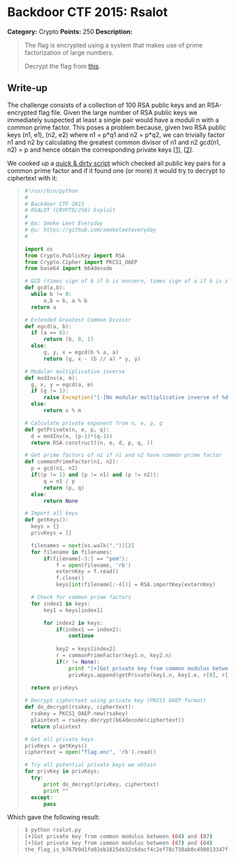 # Backdoor CTF 2015: Rsalot

**Category:** Crypto
**Points:** 250
**Description:** 

> The flag is encrypted using a system that makes use of prime factorization of large numbers. 
>
> Decrypt the flag from [this](challenge/RSALOT.tar.gz).

## Write-up

The challenge consists of a collection of 100 RSA public keys and an RSA-encrypted flag file. Given the large number of RSA public keys we immediately suspected at least a single pair would have a moduli n with a common prime factor. This poses a problem because, given two RSA public keys (n1, e1), (n2, e2) where n1 = p\*q1 and n2 = p\*q2, we can trivially factor n1 and n2 by calculating the greatest common divisor of n1 and n2 gcd(n1, n2) = p and hence obtain the corresponding private keys [[1](https://factorable.net/faq.html)], [[2](http://www.hyperelliptic.org/tanja/vortraege/facthacks-RSA.pdf)].

We cooked up a [quick & dirty script](solution/rsalot.py) which checked all public key pairs for a common prime factor and if it found one (or more) it would try to decrypt to ciphertext with it:

>```python
>#!/usr/bin/python
>#
># Backdoor CTF 2015
># RSALOT (CRYPTO/250) Exploit
>#
># @a: Smoke Leet Everyday
># @u: https://github.com/smokeleeteveryday
>#
>
>import os
>from Crypto.PublicKey import RSA
>from Crypto.Cipher import PKCS1_OAEP
>from base64 import b64decode
>
># GCD (times sign of b if b is nonzero, times sign of a if b is zero)
>def gcd(a,b):
>	while b != 0:
>		a,b = b, a % b
>	return a
>
># Extended Greatest Common Divisor
>def egcd(a, b):
>	if (a == 0):
>		return (b, 0, 1)
>	else:
>		g, y, x = egcd(b % a, a)
>		return (g, x - (b // a) * y, y)
>
># Modular multiplicative inverse
>def modInv(a, m):
>	g, x, y = egcd(a, m)
>	if (g != 1):
>		raise Exception("[-]No modular multiplicative inverse of %d under modulus %d" % (a, m))
>	else:
>		return x % m
>
># Calculate private exponent from n, e, p, q
>def getPrivate(n, e, p, q):
>	d = modInv(e, (p-1)*(q-1))
>	return RSA.construct((n, e, d, p, q, ))
>
># Get prime factors of n1 if n1 and n2 have common prime factor
>def commonPrimeFactor(n1, n2):
>	p = gcd(n1, n2)
>	if((p != 1) and (p != n1) and (p != n2)):
>		q = n1 / p
>		return (p, q)		
>	else:
>		return None
>
># Import all keys
>def getKeys():
>	keys = {}
>	privKeys = []
>
>	filenames = next(os.walk("."))[2]
>	for filename in filenames:
>		if(filename[-3:] == "pem"):
>			f = open(filename, 'rb')
>			externKey = f.read()
>			f.close()
>			keys[int(filename[:-4])] = RSA.importKey(externKey)
>
>	# Check for common prime factors
>	for index1 in keys:	
>		key1 = keys[index1]
>
>		for index2 in keys:
>			if(index1 == index2):
>				continue
>			
>			key2 = keys[index2]
>			r = commonPrimeFactor(key1.n, key2.n)
>			if(r != None):
>				print "[+]Got private key from common modulus between (%d) and (%d)" % (index1, index2)
>				privKeys.append(getPrivate(key1.n, key1.e, r[0], r[1]))
>				
>	return privKeys
>
># Decrypt ciphertext using private key (PKCS1 OAEP format)
>def do_decrypt(rsakey, ciphertext):
>	rsakey = PKCS1_OAEP.new(rsakey) 
>	plaintext = rsakey.decrypt(b64decode(ciphertext)) 
>	return plaintext
>
># Get all private keys
>privKeys = getKeys()
>ciphertext = open("flag.enc", 'rb').read()
>
># Try all potential private keys we obtain
>for privKey in privKeys:
>	try:
>		print do_decrypt(privKey, ciphertext)
>		print ""
>	except:
>		pass
>```

Which gave the following result:

>```bash
>$ python rsalot.py
>[+]Got private key from common modulus between (64) and (87)
>[+]Got private key from common modulus between (87) and (64)
>the_flag_is_b767b9d1fe02eb1825de32c6dacf4c2ef78c738ab0c498013347f4ea1e95e8fa
>```
